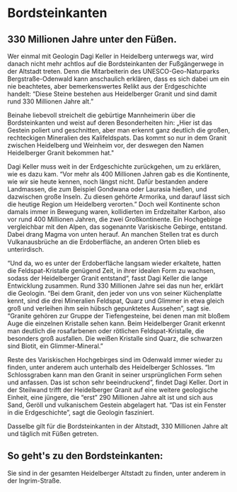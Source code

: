 # Bordsteinkanten

## 330 Millionen Jahre unter den Füßen.

Wer einmal mit Geologin Dagi Keller in Heidelberg unterwegs war, wird danach nicht mehr achtlos auf die Bordsteinkanten der Fußgängerwege in der Altstadt treten. Denn die Mitarbeiterin des UNESCO-Geo-Naturparks Bergstraße-Odenwald kann anschaulich erklären, dass es sich dabei um ein nie beachtetes, aber bemerkenswertes Relikt aus der Erdgeschichte handelt: “Diese Steine bestehen aus Heidelberger Granit und sind damit rund 330 Millionen Jahre alt.”

Beinahe liebevoll streichelt die gebürtige Mannheimerin über die Bordsteinkanten und weist auf deren Besonderheiten hin: „Hier ist das Gestein poliert und geschnitten, aber man erkennt ganz deutlich die großen, rechteckigen Mineralien des Kalifeldspats. Das kommt so nur in dem Granit zwischen Heidelberg und Weinheim vor, der deswegen den Namen Heidelberger Granit bekommen hat."

Dagi Keller muss weit in der Erdgeschichte zurückgehen, um zu erklären, wie es dazu kam. “Vor mehr als 400 Millionen Jahren gab es die Kontinente, wie wir sie heute kennen, noch längst nicht. Dafür bestanden andere Landmassen, die zum Beispiel Gondwana oder Laurasia hießen, und dazwischen große Inseln. Zu diesen gehörte Armorika, und darauf lässt sich die heutige Region um Heidelberg verorten.” Doch weil Kontinente schon damals immer in Bewegung waren, kollidierten im Erdzeitalter Karbon, also vor rund 400 Millionen Jahren, die zwei Großkontinente. Ein Hochgebirge vergleichbar mit den Alpen, das sogenannte Variskische Gebirge, entstand. Dabei drang Magma von unten herauf. An manchen Stellen trat es durch Vulkanausbrüche an die Erdoberfläche, an anderen Orten blieb es unterirdisch.

“Und da, wo es unter der Erdoberfläche langsam wieder erkaltete, hatten die Feldspat-Kristalle genügend Zeit, in ihrer idealen Form zu wachsen, sodass der Heidelberger Granit entstand“, fasst Dagi Keller die lange Entwicklung zusammen. Rund 330 Millionen Jahre sei das nun her, erklärt die Geologin. “Bei dem Granit, den jeder von uns von seiner Küchenplatte kennt, sind die drei Mineralien Feldspat, Quarz und Glimmer in etwa gleich groß und verleihen ihm sein hübsch gepunktetes Aussehen”, sagt sie. “Granite gehören zur Gruppe der Tiefengesteine, bei denen man mit bloßem Auge die einzelnen Kristalle sehen kann. Beim Heidelberger Granit erkennt man deutlich die rosafarbenen oder rötlichen Feldspat-Kristalle, die besonders groß ausfallen. Die weißen Kristalle sind Quarz, die schwarzen sind Biotit, ein Glimmer-Mineral.”

Reste des Variskischen Hochgebirges sind im Odenwald immer wieder zu finden, unter anderem auch unterhalb des Heidelberger Schlosses. “Im Schlossgraben kann man den Granit in seiner ursprünglichen Form sehen und anfassen. Das ist schon sehr beeindruckend”, findet Dagi Keller. Dort in der Steilwand trifft der Heidelberger Granit auf eine weitere geologische Einheit, eine jüngere, die “erst” 290 Millionen Jahre alt ist und sich aus Sand, Geröll und vulkanischem Gestein abgelagert hat. “Das ist ein Fenster in die Erdgeschichte”, sagt die Geologin fasziniert.

Dasselbe gilt für die Bordsteinkanten in der Altstadt, 330 Millionen Jahre alt und täglich mit Füßen getreten.

## So geht's zu den Bordsteinkanten: 

Sie sind in der gesamten Heidelberger Altstadt zu finden, unter anderem in der Ingrim-Straße.
